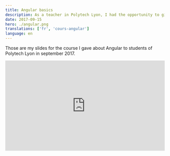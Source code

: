 ```yaml
---
title: Angular basics
description: As a teacher in Polytech Lyon, I had the opportunity to give course about Angular as an initiation. Here are the slides made with RevealJS.
date: 2017-09-15
hero: ./angular.png
translations: ['fr', 'cours-angular']
language: en
---
```


Those are my slides for the course I gave about Angular to students of Polytech Lyon in september 2017.

<div style="position:relative;height:0;padding-bottom:56.25%">
<iframe src="https://slashgear.github.io/angular-basics/#/" width="640" height="360" frameborder="0" style="position:absolute;width:100%;height:100%;left:0" allowfullscreen></iframe>
</div>
